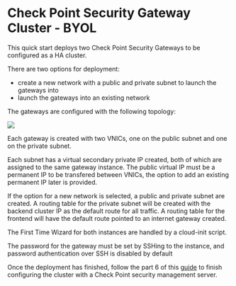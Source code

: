 # Check Point Security Gateway Cluster - BYOL

This quick start deploys two Check Point Security Gateways to be configured as a HA cluster.

There are two options for deployment:
- create a new network with a public and private subnet to launch the gateways into
- launch the gateways into an existing network

The gateways are configured with the following topology:

![](./images/cp_cluster_topology.png)

Each gateway is created with two VNICs, one on the public subnet and one on the private subnet. 

Each subnet has a virtual secondary private IP created, both of which are assigned to the same gateway instance. The public virtual IP must be a permanent IP to be transfered between VNICs, the option to add an existing permanent IP later is provided. 

If the option for a new network is selected, a public and private subnet are created. A routing table for the private subnet will be created with the backend cluster IP as the default route for all traffic. A routing table for the frontend will have the default route pointed to an internet gateway created.

The First Time Wizard for both instances are handled by a cloud-init script.

The password for the gateway must be set by SSHing to the instance, and password authentication over SSH is disabled by default

Once the deployment has finished, follow the part 6 of this [guide](https://supportcenter.checkpoint.com/supportcenter/portal?eventSubmit_doGoviewsolutiondetails=&solutionid=sk142872&partition=General&product=CloudGuard) to finish configuring the cluster with a Check Point security management server.
